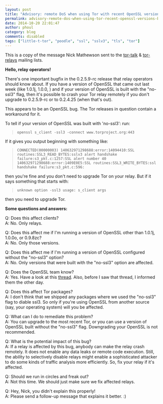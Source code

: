 ```yaml
---
layout: post
title: "Advisory: remote DoS when using Tor with recent OpenSSL versions built with the \"no-ssl3\" option"
permalink: advisory-remote-dos-when-using-tor-recent-openssl-versions-built-no-ssl3-option
date: 2014-10-20 22:01:47
author: phoul
category: blog
comments: disabled
tags: ["little-t-tor", "poodle", "ssl", "sslv3", "tls", "tor"]
---
```


This is a copy of the message Nick Mathewson sent to the [tor-talk](https://lists.torproject.org/cgi-bin/mailman/listinfo/tor-talk) & [tor-relays](https://lists.torproject.org/cgi-bin/mailman/listinfo/tor-relays) mailing lists.

**Hello, relay operators!**

There's one important bugfix in the 0.2.5.9-rc release that relay operators should know about. If you have a version of OpenSSL that came out last week (like 1.0.1j, 1.0.0, ) and if your version of OpenSSL is built with the "no-ssl3" flag, then it's possible to crash your Tor relay remotely if you don't upgrade to 0.2.5.9-rc or to 0.2.4.25 (when that's out).

This appears to be an OpenSSL bug. The Tor releases in question contain a workaround for it.

To tell if your version of OpenSSL was built with 'no-ssl3': run:

> `openssl s_client -ssl3 -connect www.torproject.org:443`

If it gives you output beginning with something like:

> `CONNECTED(00000003) 140632971298688:error:14094410:SSL routines:SSL3_READ_BYTES:sslv3 alert handshake failure:s3_pkt.c:1257:SSL alert number 40 140632971298688:error:1409E0E5:SSL routines:SSL3_WRITE_BYTES:ssl handshake failure:s3_pkt.c:596:`

then you're fine and you don't need to upgrade Tor on your relay. But if it says something that starts with:

> `unknown option -ssl3 usage: s_client args`

then you need to upgrade Tor.

**Some questions and answers:**

Q: Does this affect clients?  
 A: No. Only relays.

Q: Does this affect me if I'm running a version of OpenSSL other than 1.0.1j, 1.0.0o, or 0.9.8zc?  
 A: No. Only those versions.

Q: Does this affect me if I'm running a version of OpenSSL configured without the "no-ssl3" option?  
 A: No. Only versions that were built with the "no-ssl3" option are affected.

Q: Does the OpenSSL team know?  
 A: Yes. Have a look at this [thread](http://marc.info/?l=openssl-dev&m=141357408522028&w=2). Also, before I saw that thread, I informed them the other day.

Q: Does this affect Tor packages?  
 A: I don't think that we shipped any packages where we used the "no-ssl3" flag to diable ssl3. So only if you're using OpenSSL from another source (say, your operating system) will you be affected.

Q: What can I do to remediate this problem?  
 A: You can upgrade to the most recent Tor, or you can use a version of OpenSSL built without the "no-ssl3" flag. Downgrading your OpenSSL is not recommended.

Q: What is the potential impact of this bug?  
 A: If a relay is affected by this bug, anybody can make the relay crash remotely. It does not enable any data leaks or remote code execution. Still, the ability to selectively disable relays might enable a sophisticated attacker to do some kinds of traffic analysis more efficiently. So, fix your relay if it's affected.

Q: Should we run in circles and freak out?  
 A: Not this time. We should just make sure we fix affected relays.

Q: Hey, Nick, you didn't explain this properly!  
 A: Please send a follow-up message that explains it better. :)
